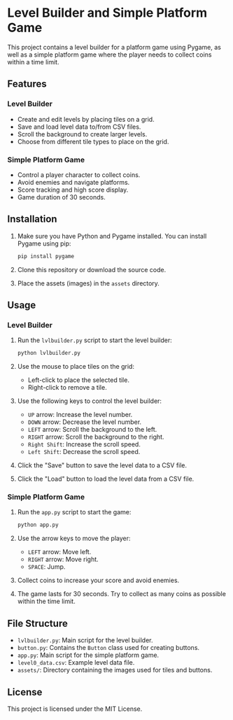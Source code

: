 # Level Builder and Simple Platform Game

This project contains a level builder for a platform game using Pygame, as well as a simple platform game where the player needs to collect coins within a time limit.

## Features

### Level Builder
- Create and edit levels by placing tiles on a grid.
- Save and load level data to/from CSV files.
- Scroll the background to create larger levels.
- Choose from different tile types to place on the grid.

### Simple Platform Game
- Control a player character to collect coins.
- Avoid enemies and navigate platforms.
- Score tracking and high score display.
- Game duration of 30 seconds.

## Installation

1. Make sure you have Python and Pygame installed. You can install Pygame using pip:

    ```sh
    pip install pygame
    ```

2. Clone this repository or download the source code.

3. Place the assets (images) in the `assets` directory.

## Usage

### Level Builder

1. Run the `lvlbuilder.py` script to start the level builder:

    ```sh
    python lvlbuilder.py
    ```

2. Use the mouse to place tiles on the grid:
    - Left-click to place the selected tile.
    - Right-click to remove a tile.

3. Use the following keys to control the level builder:
    - `UP` arrow: Increase the level number.
    - `DOWN` arrow: Decrease the level number.
    - `LEFT` arrow: Scroll the background to the left.
    - `RIGHT` arrow: Scroll the background to the right.
    - `Right Shift`: Increase the scroll speed.
    - `Left Shift`: Decrease the scroll speed.

4. Click the "Save" button to save the level data to a CSV file.
5. Click the "Load" button to load the level data from a CSV file.

### Simple Platform Game

1. Run the `app.py` script to start the game:

    ```sh
    python app.py
    ```

2. Use the arrow keys to move the player:
    - `LEFT` arrow: Move left.
    - `RIGHT` arrow: Move right.
    - `SPACE`: Jump.

3. Collect coins to increase your score and avoid enemies.

4. The game lasts for 30 seconds. Try to collect as many coins as possible within the time limit.

## File Structure

- `lvlbuilder.py`: Main script for the level builder.
- `button.py`: Contains the `Button` class used for creating buttons.
- `app.py`: Main script for the simple platform game.
- `level0_data.csv`: Example level data file.
- `assets/`: Directory containing the images used for tiles and buttons.

## License

This project is licensed under the MIT License.

